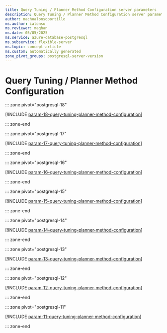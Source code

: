 ```yaml
---
title: Query Tuning / Planner Method Configuration server parameters
description: Query Tuning / Planner Method Configuration server parameters for Azure Database for PostgreSQL flexible server.
author: nachoalonsoportillo
ms.author: ialonso
ms.reviewer: maghan
ms.date: 05/05/2025
ms.service: azure-database-postgresql
ms.subservice: flexible-server
ms.topic: concept-article
ms.custom: automatically generated
zone_pivot_groups: postgresql-server-version
---
```

# Query Tuning / Planner Method Configuration


::: zone pivot="postgresql-18"

[!INCLUDE [param-18-query-tuning-planner-method-configuration](./includes/param-18-query-tuning-planner-method-configuration.md)]

::: zone-end


::: zone pivot="postgresql-17"

[!INCLUDE [param-17-query-tuning-planner-method-configuration](./includes/param-17-query-tuning-planner-method-configuration.md)]

::: zone-end


::: zone pivot="postgresql-16"

[!INCLUDE [param-16-query-tuning-planner-method-configuration](./includes/param-16-query-tuning-planner-method-configuration.md)]

::: zone-end


::: zone pivot="postgresql-15"

[!INCLUDE [param-15-query-tuning-planner-method-configuration](./includes/param-15-query-tuning-planner-method-configuration.md)]

::: zone-end


::: zone pivot="postgresql-14"

[!INCLUDE [param-14-query-tuning-planner-method-configuration](./includes/param-14-query-tuning-planner-method-configuration.md)]

::: zone-end


::: zone pivot="postgresql-13"

[!INCLUDE [param-13-query-tuning-planner-method-configuration](./includes/param-13-query-tuning-planner-method-configuration.md)]

::: zone-end


::: zone pivot="postgresql-12"

[!INCLUDE [param-12-query-tuning-planner-method-configuration](./includes/param-12-query-tuning-planner-method-configuration.md)]

::: zone-end


::: zone pivot="postgresql-11"

[!INCLUDE [param-11-query-tuning-planner-method-configuration](./includes/param-11-query-tuning-planner-method-configuration.md)]

::: zone-end


